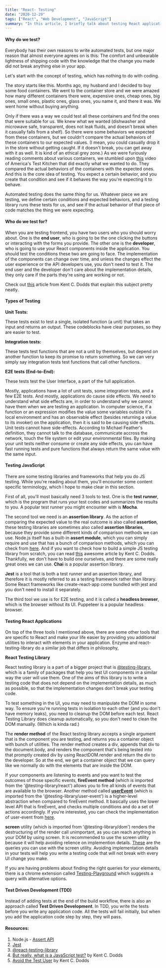 ```yaml
---
title: "React- Testing"
date: "2020-12-29"
tags: ["React", "Web Development", "JavaScript"]
summary: "In this article, I briefly talk about testing React applications, including unit testing, integration testing and E2E testing."
---
```


#### Why do we test?

Everybody has their own reasons to write automated tests, but one major reason that almost everyone agrees on is this: The comfort and unbearable lightness of shipping code with the knowledge that the change you made did not break anything else in your app.

Let's start with the concept of testing, which has nothing to do with coding.

The story starts like this. Months ago, my husband and I decided to buy some food containers. We went to the container store and we were amazed how many different containers there were, expensive ones, cheap ones, big ones, small ones, plastic ones, glass ones, you name it, and there it was. We went home without buying anything.

Only if there was a way we could test all these containers and find the ones that were suitable for us. We knew what we wanted (dishwasher and microwave safe, transparent, does not leak fluids, and doesn't break when it casually falls from a shelf). So there were some behaviors we expected from these containers, but we couldn't compare the actual behaviors of these containers to our expected values. (I mean, you could casually drop it in the store without getting caught. If it doesn't break, you can get away with it as well. It is kind of an ethical grey zone.) As we were furiously reading comments about various containers, we stumbled upon [this](https://www.youtube.com/watch?v=WprgFWLgguM) video of America's Test Kitchen that did exactly what we wanted to do. They compared the actual behaviors of the containers with the expected ones. And this is the core idea of testing. You expect a certain behavior, and you create that condition and see if it behaves the way you're expecting it to behave.

Automated testing does the same thing for us. Whatever piece we are testing, we define certain conditions and expected behaviors, and a testing library runs these tests for us, and see if the actual behavior of that piece of code matches the thing we were expecting.

#### Who do we test for?

When you are testing frontend, you have two users who you should worry about. One is the **end user**, who is going to be the one clicking the buttons or interacting with the forms you provide. The other one is the **developer**, who is going to use your React components inside the application. You should test the conditions these two are going to face. The implementation of the components can change over time, and unless the changes effect the user experience or the API developers use, you don't need to test it. The end user and the developer don't care about the implementation details, they only care if the parts they're using are working or not.

Check out [this](https://kentcdodds.com/blog/avoid-the-test-user) article from Kent C. Dodds that explain this subject pretty neatly.

#### Types of Testing

**Unit Tests:**

These tests exist to test a single, isolated function (a unit) that takes an input and returns an output. These codeblocks have clear purposes, so they are easier to test.

**Integration tests:**

These tests test functions that are not a unit by themselves, but depend on another function to keep its promise to return something. So we can very simply say integration tests test functions that call other functions.

**E2E tests (End-to-End):**

These tests test the User Interface, a part of the full application.

Mostly, applications have a lot of unit tests, some integration tests, and a few E2E tests. And mostly, applications do cause side effects. We need to understand what side effects are, in order to understand why we cannot have them when we are testing an application. In computer science, if a function or an expression modifies the value some variables outside it's local environment and has an observable effect (besides returning a value to its invoker) on the application, then it is said to be causing side effects. Unit tests cannot have side-effects. According to Michael Feather's definition, they cannot talk to the database, communicate accross the network, touch the file system or edit your environmental files. By making your unit tests neither consume or create any side effects, you can have fast running tests and pure functions that always return the same value with the same input.

#### Testing JavaScript

There are some testing libraries and frameworks that help you do JS testing. While you're reading about them, you'll encounter some content specific terminology, which I hope to make clear in this section.

First of all, you'll most basically need 3 tools to test. One is the **test runner**, which is the program that runs your test codes and summarizes the results to you. A popular test runner you might encounter with is **Mocha**.

The second tool we need is an **assertion library**. As the action of comparing the expected value to the real outcome is also called **assertion**, these testing libraries are sometimes also called **assertion libraries**, because they provide some different kinds of comparison methods we can use. Node.js itself has a built-in **assert module**, which you can simply require and use that has a bunch of comparison methods, which you can check from [here](https://nodejs.org/api/assert.html). And if you want to check how to build a simple JS testing library from scratch, you can read [this](https://kentcdodds.com/blog/but-really-what-is-a-javascript-test) awesome article by Kent C. Dodds. Thankfully, we don't have to build one ourselves, and there are some really great ones we can use. **Chai** is a popular assertion library.

**Jest** is a tool that is both a test runner and an assertion library, and therefore it is mostly referred to as a testing framework rather than library. Some React frameworks like create-react-app come bundled with jest and you don't need to install it separately.

The third tool we use is for E2E testing, and it is called a **headless browser**, which is the browser without its UI. Puppeteer is a popular headless browser.

#### Testing React Applications

On top of the three tools I mentioned above, there are some other tools that are specific to React and make your life easier by providing you additional utilities to interact with elements in your application. Enzyme and react-testing-library do a similar job that differs in philosophy,

**React Testing Library**

React testing library is a part of a bigger project that is [@testing-library](https://testing-library.com/docs/), which is a family of packages that help you test UI components in a similar way the user will use them. One of the aims of this library is to write a testing code that does not depend on the implementation details, as much as possible, so that the implementation changes don't break your testing code.

To test something in the UI, you may need to manipulate the DOM in some way. To ensure you're running tests in isolation to each other (and you don't have memory leaks), you need to cleanup the DOM before each test.
React Testing Library does cleanup automatically, so you don't need to clean the DOM manually. (Which is kinda rad.)

The **render method** of the React testing library accepts a single argument that is the component you are testing, and returns you a container object with bunch of utilities. The render method creates a div, appends that div to the document.body, and renders the component that's being tested into that promptly created div by using ReactDOM.render and return the div to the developer. So at the end, we get a container object that we can query like we normally do with the elements that are inside the DOM.

If your components are listening to events and you want to test the outcomes of those specific events, **fireEvent method** (which is imported from the '@testing-library/react') allows you to fire all kinds of events that are available to the browser. Another method called **[userEvent](https://github.com/testing-library/user-event)** (which is imported from the '@testing-library/user-event') is a higher-level abstraction when compared to fireEvent method. It basically uses the lower level API that is fireEvent, and checks multiple conditions and do a set of actions accordingly. If you're interested, you can check the implementation of user-event from [here](https://github.com/testing-library/user-event/blob/master/src/click.js#L87-L103).

**screen** utility (which is imported from '@testing-library/dom') renders the destructuring of the render call unimportant, as you can reach anything in your DOM by using screen. It is recommended to use the screen utility because it will help avoiding relience on implemention details. [These](https://testing-library.com/docs/guide-which-query/) are the queries you can use with the screen utility. Avoiding implementation details in your tests will help you write a testing code that will not break with every UI change you make.

If you are having problems about finding the right queries for your elements, there is a chrome extension called [Testing-Playground](https://testing-playground.com/) which suggests a query with alternative options.

#### Test Driven Development (TDD)

Instead of adding tests at the end of the build workflow, there is also an approach called **Test Driven Development**. In TDD, you write the tests before you write any application code. All the tests will fail initially, but when you add the application code step by step, they will pass.

#### Resources:

1. Node.js - [Assert API](https://nodejs.org/api/assert.html)
2. [Jest](https://jestjs.io/)
3. [@react-testing-library](https://testing-library.com/docs/)
4. [But really, what is a JavaScript test?](https://kentcdodds.com/blog/but-really-what-is-a-javascript-test) by Kent C. Dodds
5. [Avoid the Test User](https://kentcdodds.com/blog/avoid-the-test-user) by Kent C. Dodds
